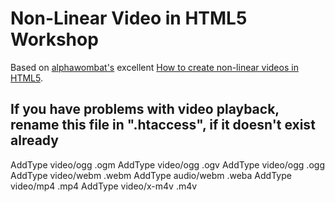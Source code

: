 Non-Linear Video in HTML5 Workshop
==================================

Based on [alphawombat's](https://github.com/alphawombat?tab=repositories) excellent [How to create non-linear videos in HTML5](http://filmicweb.org/hypervideo-web/create-non-linear-video-html5/).

## If you have problems with video playback, rename this file in ".htaccess", if it doesn't exist already

AddType video/ogg .ogm 
AddType video/ogg .ogv 
AddType video/ogg .ogg 
AddType video/webm .webm 
AddType audio/webm .weba
AddType video/mp4 .mp4 
AddType video/x-m4v .m4v